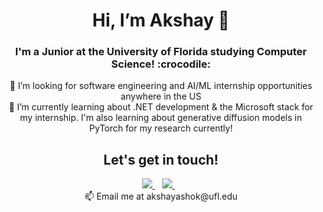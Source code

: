 <h1 align='center'>
           Hi, I’m Akshay 👋
</h1>

<h3 align='center'>
  I'm a Junior at the University of Florida studying Computer Science! :crocodile:
</h3>

<p align='center'>
  👀 I’m looking for software engineering and AI/ML internship opportunities anywhere in the US<br/>
  🌱 I’m currently learning about .NET development & the Microsoft stack for my internship. I'm also learning about generative diffusion models in PyTorch for my research currently!<br/>
</p>

<h2 align='center'>
  Let's get in touch!<br/>
</h2>

<p align='center'>             
  <a href="http://www.twitter.com/akshaysashok">
    <img src="https://img.shields.io/badge/Twitter-1DA1F2?style=for-the-badge&logo=twitter&logoColor=white" />        
  </a>&nbsp;&nbsp;
  <a href="https://www.linkedin.com/in/akshayashok1">
    <img src="https://img.shields.io/badge/linkedin-%230077B5.svg?&style=for-the-badge&logo=linkedin&logoColor=white" />
  </a>&nbsp;&nbsp;<br/>
  📫 Email me at akshayashok@ufl.edu
</p>

<!--
**AkshayAshok2/AkshayAshok2** is a ✨ _special_ ✨ repository because its `README.md` (this file) appears on your GitHub profile.

Here are some ideas to get you started:

- 🔭 I’m currently working on ...
- 🌱 I’m currently learning ...
- 👯 I’m looking to collaborate on ...
- 🤔 I’m looking for help with ...
- 💬 Ask me about ...
- 📫 How to reach me: ...
- 😄 Pronouns: ...
- ⚡ Fun fact: ...
-->


